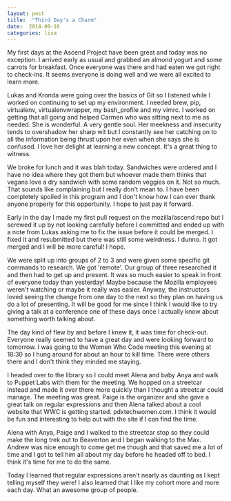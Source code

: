 ```yaml
---
layout: post
title:  "Third Day's a Charm"
date:  2014-09-10 
categories: lisa 
---
```



My first days at the Ascend Project have been great and today was no exception. I arrived early as usual and grabbed an almond yogurt and some carrots for breakfast. Once everyone was there and had eaten we got right to check-ins. It seems everyone is doing well and we were all excited to learn more. 

Lukas and Kronda were going over the basics of Git so I listened while I worked on continuing to set up my environment. I needed brew, pip, virtualenv, virtualenvwrapper, my bash_profile and my vimrc. I worked on getting that all going and helped Carmen who was sitting next to me as needed. She is wonderful. A very gentle soul. Her meekness and insecurity tends to overshadow her sharp wit but I constantly see her catching on to all the information being thrust upon her even when she says she is confused. I love her delight at learning a new concept. It's a great thing to witness. 

We broke for lunch and it was blah today. Sandwiches were ordered and I have no idea where they got them but whoever made them thinks that vegans love a dry sandwich with some random veggies on it. Not so much. That sounds like complaining but I really don't mean to. I have been completely spoiled in this program and I don't know how I can ever thank anyone properly for this opportunity. I hope to just pay it forward.

Early in the day I made my first pull request on the mozilla/ascend repo but I screwed it up by not looking carefully before I committed and ended up with a note from Lukas asking me to fix the issue before it could be merged. I fixed it and resubmitted but there was still some weirdness. I dunno. It got merged and I will be more careful! I hope. 

We were split up into groups of 2 to 3 and were given some specific git commands to research. We got 'remote'. Our group of three researched it and then had to get up and present. It was so much easier to speak in front of everyone today than yesterday! Maybe because the Mozilla employees weren't watching or maybe it really was easier. Anyway, the instructors loved seeing the change from one day to the next so they plan on having us do a lot of presenting. It will be good for me since I think I would like to try giving a talk at a conference one of these days once I actually know about something worth talking about.

The day kind of flew by and before I knew it, it was time for check-out. Everyone really seemed to have a great day and were looking forward to tomorrow. I was going to the Women Who Code meeting this evening at 18:30 so I hung around for about an hour to kill time. There were others there and I don't think they minded me staying.

I headed over to the library so I could meet Alena and baby Anya and walk to Puppet Labs with them for the meeting. We hopped on a streetcar instead and made it over there more quickly than I thought a streetcar could manage. The meeting was great. Paige is the organizer and she gave a great talk on regular expressions and then Alena talked about a cool website that WWC is getting started. pdxtechwomen.com. I think it would be fun and interesting to help out with the site if I can find the time. 

Alena with Anya, Paige and I walked to the streetcar stop so they could make the long trek out to Beaverton and I began walking to the Max. Andrew was nice enough to come get me though and that saved me a lot of time and I got to tell him all about my day before he headed off to bed. I think it's time for me to do the same.

Today I learned that regular expressions aren't nearly as daunting as I kept telling myself they were! I also learned that I like my cohort more and more each day. What an awesome group of people.
